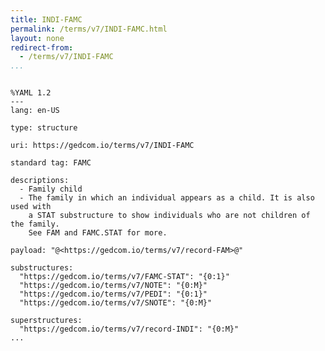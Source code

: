 ```yaml
---
title: INDI-FAMC
permalink: /terms/v7/INDI-FAMC.html
layout: none
redirect-from:
  - /terms/v7/INDI-FAMC
...
```


```

%YAML 1.2
---
lang: en-US

type: structure

uri: https://gedcom.io/terms/v7/INDI-FAMC

standard tag: FAMC

descriptions:
  - Family child
  - The family in which an individual appears as a child. It is also used with
    a STAT substructure to show individuals who are not children of the family.
    See FAM and FAMC.STAT for more.

payload: "@<https://gedcom.io/terms/v7/record-FAM>@"

substructures:
  "https://gedcom.io/terms/v7/FAMC-STAT": "{0:1}"
  "https://gedcom.io/terms/v7/NOTE": "{0:M}"
  "https://gedcom.io/terms/v7/PEDI": "{0:1}"
  "https://gedcom.io/terms/v7/SNOTE": "{0:M}"

superstructures:
  "https://gedcom.io/terms/v7/record-INDI": "{0:M}"
...

```
